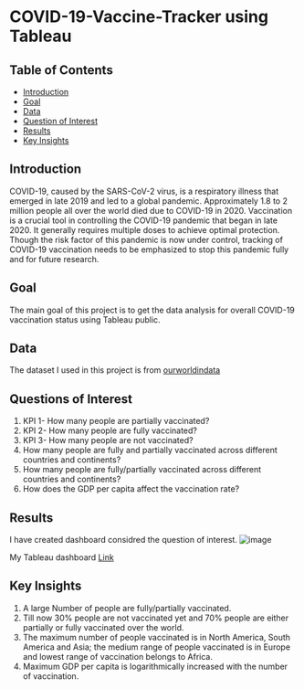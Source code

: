 # COVID-19-Vaccine-Tracker using Tableau
## Table of Contents
- [Introduction](#introduction)
- [Goal](#goal)
- [Data](#data)
- [Question of Interest](#QestiionOfInterest)
- [Results](#results)
- [Key Insights](#keyInsights)

## Introduction
COVID-19, caused by the SARS-CoV-2 virus, is a respiratory illness that emerged in late 2019 and led to a global pandemic.  Approximately 1.8 to 2 million people all over the world died due to COVID-19 in 2020. Vaccination is a crucial tool in controlling the COVID-19 pandemic that began in late 2020. It generally requires multiple doses to achieve optimal protection. Though the risk factor of this pandemic is now under control, tracking of COVID-19 vaccination needs to be emphasized to stop this pandemic fully and for future research.
## Goal
The main goal of this project is to get the data analysis for overall COVID-19 vaccination status using Tableau public.

## Data
The dataset I used in this project is from [ourworldindata](https://ourworldindata.org/covid-vaccinations?lid=33450) 

## Questions of Interest
1. KPI 1- How many people are partially vaccinated?
2. KPI 2- How many people are fully vaccinated?
3. KPI 3- How many people are not vaccinated?
4. How many people are fully and partially vaccinated across different countries and continents?
5. How many people are fully/partially vaccinated across different countries and continents?
6. How does the GDP per capita affect the vaccination rate?

## Results
I have created dashboard considred the question of interest.
![image](https://github.com/jui-kumkum/SENG637_Assignment4_Group4/assets/17180836/b133ad28-d0bc-46e6-976d-19f07b19fc29)

My Tableau dashboard [Link](https://public.tableau.com/app/profile/arpita.chowdhury3944/viz/COVIDVACINATIONDATAANALYSIS/FinalDashboard?publish=yes)
## Key Insights
1. A large Number of people are fully/partially vaccinated.
2. Till now 30% people are not vaccinated yet and 70% people are either partially or fully vaccinated over the world.
3. The maximum number of people vaccinated is in North America, South America and Asia; the medium range of people vaccinated is in Europe and lowest range of vaccination belongs to Africa.
4. Maximum GDP per capita is logarithmically increased with the number of vaccination.
   

